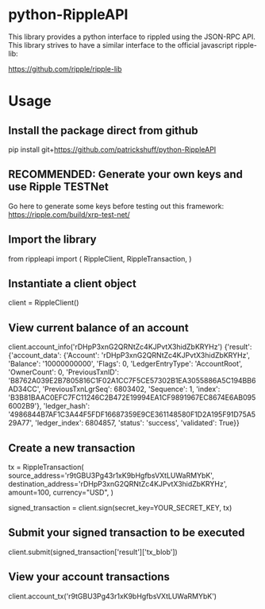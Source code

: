# python-RippleAPI
This library provides a python interface to rippled using the JSON-RPC API.  This library strives to have a similar interface to the official javascript ripple-lib:

https://github.com/ripple/ripple-lib


# Usage
## Install the package direct from github
pip install git+https://github.com/patrickshuff/python-RippleAPI

## RECOMMENDED:  Generate your own keys and use Ripple TESTNet
Go here to generate some keys before testing out this framework:
https://ripple.com/build/xrp-test-net/

## Import the library
from rippleapi import (
    RippleClient,
    RippleTransaction,
)

## Instantiate a client object
client = RippleClient()

## View current balance of an account
client.account_info('rDHpP3xnG2QRNtZc4KJPvtX3hidZbKRYHz')
{'result': {'account_data': {'Account': 'rDHpP3xnG2QRNtZc4KJPvtX3hidZbKRYHz',
   'Balance': '10000000000',
   'Flags': 0,
   'LedgerEntryType': 'AccountRoot',
   'OwnerCount': 0,
   'PreviousTxnID': 'B8762A039E2B7805816C1F02A1CC7F5CE57302B1EA3055886A5C194BB6AD34CC',
   'PreviousTxnLgrSeq': 6803402,
   'Sequence': 1,
   'index': 'B3B81BAAC0EFC7FC11246C2B472E19994EA1CF9891967EC8674E6AB0956002B9'},
  'ledger_hash': '4986844B7AF1C3A44F5FDF16687359E9CE361148580F1D2A195F91D75A529A77',
  'ledger_index': 6804857,
  'status': 'success',
  'validated': True}}


## Create a new transaction
tx = RippleTransaction(
    source_address='r9tGBU3Pg43r1xK9bHgfbsVXtLUWaRMYbK',
    destination_address='rDHpP3xnG2QRNtZc4KJPvtX3hidZbKRYHz',
    amount=100,
    currency="USD",
)

signed_transaction = client.sign(secret_key=YOUR_SECRET_KEY, tx)

## Submit your signed transaction to be executed
client.submit(signed_transaction['result']['tx_blob'])

## View your account transactions
client.account_tx('r9tGBU3Pg43r1xK9bHgfbsVXtLUWaRMYbK')
